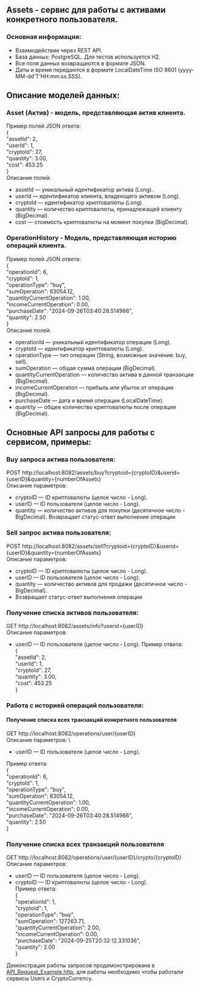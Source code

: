  Assets - сервис для работы с активами конкретного пользователя.
---------------------------------------------------
### Основная информация:
- Взаимодействие через REST API.
- База данных: PostgreSQL. Для тестов используется H2.
- Все поля данных возвращаются в формате JSON.
- Даты и время передаются в формате LocalDateTime ISO 8601 (yyyy-MM-dd'T'HH:mm:ss.SSS).

## Описание моделей данных:
### Asset (Актив) - модель, представляющая актив клиента. 
Пример полей JSON ответа: \
{ \
"assetId": 2, \
"userId": 1, \
"cryptoId": 27, \
"quantity": 3.00, \
"cost": 453.25 \
} \
Описание полей: 
- assetId — уникальный идентификатор актива (Long). 
- userId — идентификатор клиента, владеющего активом (Long). 
- cryptoId — идентификатор криптовалюты (Long). 
- quantity — количество криптовалюты, принадлежащей клиенту (BigDecimal).
- cost — стоимость криптовалюты на момент покупки (BigDecimal).

### OperationHistory - Модель, представляющая историю операций клиента.
Пример полей JSON ответа: \
{ \
"operationId": 6, \
"cryptoId": 1,  
"operationType": "buy", \
"sumOperation": 63054.12, \
"quantityCurrentOperation": 1.00, \
"incomeCurrentOperation": 0.00, \
"purchaseDate": "2024-09-26T03:40:28.514966", \
"quantity": 2.50 \
} \
Описание полей:
- operationId — уникальный идентификатор операции (Long).
- cryptoId — идентификатор криптовалюты (Long).
- operationType — тип операции (String, возможные значения: buy, sell).
- sumOperation — общая сумма операции (BigDecimal).
- quantityCurrentOperation — количество актива в данной транзакции (BigDecimal).
- incomeCurrentOperation — прибыль или убыток от операции (BigDecimal).
- purchaseDate — дата и время операции (LocalDateTime).
- quantity — общее количество криптовалюты после операции (BigDecimal).

## Основные API запросы для работы с сервисом, примеры:
### Buy запроса актива пользователя:
POST http://localhost:8082/assets/buy?cryptoid={cryptoID}&userid={userID}&quantity={numberOfAssets} \
Описание параметров:
- cryptoID — ID криптовалюты (целое число - Long).
- userID — ID пользователя (целое число - Long).
- quantity — количество активов для покупки (десятичное число - BigDecimal).
Возвращает статус-ответ выполнения операции

### Sell запрос актива пользователя:
POST http://localhost:8082/assets/sell?cryptoid={cryptoID}&userid={userID}&quantity={numberOfAssets} \
Описание параметров:
- cryptoID — ID криптовалюты (целое число - Long).
- userID — ID пользователя (целое число - Long).
- quantity — количество активов для продажи (десятичное число - BigDecimal).
- Возвращает статус-ответ выполнения операции

### Получение списка активов пользователя:
GET http://localhost:8082/assets/info?userid={userID} \
Описание параметров: 
- userID — ID пользователя (целое число - Long).
Пример ответа: \
{ \
"assetId": 2, \
"userId": 1, \
"cryptoId": 27, \
"quantity": 3.00, \
"cost": 453.25 \
} 

### Работа с историей операций пользователя:
#### Получение списка всех транзакций конкретного пользователя
GET http://localhost:8082/operations/user/{userID} \
Описание параметров: \
- userID — ID пользователя (целое число - Long). 

Пример ответа: \
{ \
"operationId": 6, \
"cryptoId": 1, \
"operationType": "buy", \
"sumOperation": 63054.12, \
"quantityCurrentOperation": 1.00, \
"incomeCurrentOperation": 0.00, \
"purchaseDate": "2024-09-26T03:40:28.514966", \
"quantity": 2.50 \
} 

### Получение списка всех транзакций пользователя 
GET http://localhost:8082/operations/user/{userID}/crypto/{cryptoID} \
Описание параметров: 
- userID — ID пользователя (целое число - Long).
- cryptoID — ID криптовалюты (целое число - Long). \
Пример ответа: \
{ \
"operationId": 1, \
"cryptoId": 1, \
"operationType": "buy", \
"sumOperation": 127263.71, \
"quantityCurrentOperation": 2.00, \
"incomeCurrentOperation": 0.00, \
"purchaseDate": "2024-09-25T20:32:12.331036", \
"quantity": 2.00 \
}

Демонстрация работы запросов продемонстрирована в [API_Request_Example.http](API_Request_Example.http), 
для работы необходимо чтобы работали сервисы Users и CryptoCurrency.



